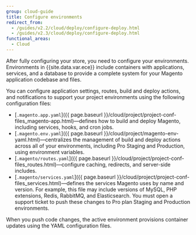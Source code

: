```yaml
---
group: cloud-guide
title: Configure environments
redirect_from:
  - /guides/v2.2/cloud/deploy/configure-deploy.html
  - /guides/v2.3/cloud/deploy/configure-deploy.html
functional_areas:
  - Cloud
---
```

After fully configuring your store, you need to configure your environments. Environments in {{site.data.var.ece}} include containers with applications, services, and a database to provide a complete system for your Magento application codebase and files.

You can configure application settings, routes, build and deploy actions, and notifications to support your project environments using the following configuration files:

- [`.magento.app.yaml`]({{ page.baseurl }}/cloud/project/project-conf-files_magento-app.html)—defines how to build and deploy Magento, including services, hooks, and cron jobs.
- [`.magento.env.yaml`]({{ page.baseurl }}/cloud/project/magento-env-yaml.html)—centralizes the management of build and deploy actions across all of your environments, including Pro Staging and Production, using environment variables.
- [`.magento/routes.yaml`]({{ page.baseurl }}/cloud/project/project-conf-files_routes.html)—configure caching, redirects, and server-side includes.
- [`.magento/services.yaml`]({{ page.baseurl }}/cloud/project/project-conf-files_services.html)—defines the services Magento uses by name and version. For example, this file may include versions of MySQL, PHP extensions, Redis, RabbitMQ, and Elasticsearch. You must open a support ticket to push these changes to Pro plan Staging and Production environments.

When you push code changes, the active environment provisions container updates using the YAML configuration files.

